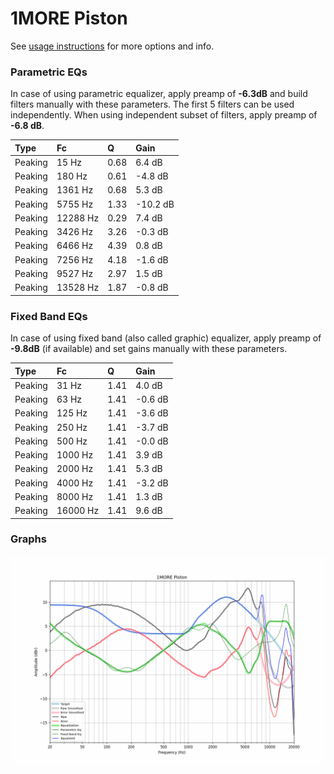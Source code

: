 # 1MORE Piston
See [usage instructions](https://github.com/jaakkopasanen/AutoEq#usage) for more options and info.

### Parametric EQs
In case of using parametric equalizer, apply preamp of **-6.3dB** and build filters manually
with these parameters. The first 5 filters can be used independently.
When using independent subset of filters, apply preamp of **-6.8 dB**.

| Type    | Fc       |    Q | Gain     |
|:--------|:---------|:-----|:---------|
| Peaking | 15 Hz    | 0.68 | 6.4 dB   |
| Peaking | 180 Hz   | 0.61 | -4.8 dB  |
| Peaking | 1361 Hz  | 0.68 | 5.3 dB   |
| Peaking | 5755 Hz  | 1.33 | -10.2 dB |
| Peaking | 12288 Hz | 0.29 | 7.4 dB   |
| Peaking | 3426 Hz  | 3.26 | -0.3 dB  |
| Peaking | 6466 Hz  | 4.39 | 0.8 dB   |
| Peaking | 7256 Hz  | 4.18 | -1.6 dB  |
| Peaking | 9527 Hz  | 2.97 | 1.5 dB   |
| Peaking | 13528 Hz | 1.87 | -0.8 dB  |

### Fixed Band EQs
In case of using fixed band (also called graphic) equalizer, apply preamp of **-9.8dB**
(if available) and set gains manually with these parameters.

| Type    | Fc       |    Q | Gain    |
|:--------|:---------|:-----|:--------|
| Peaking | 31 Hz    | 1.41 | 4.0 dB  |
| Peaking | 63 Hz    | 1.41 | -0.6 dB |
| Peaking | 125 Hz   | 1.41 | -3.6 dB |
| Peaking | 250 Hz   | 1.41 | -3.7 dB |
| Peaking | 500 Hz   | 1.41 | -0.0 dB |
| Peaking | 1000 Hz  | 1.41 | 3.9 dB  |
| Peaking | 2000 Hz  | 1.41 | 5.3 dB  |
| Peaking | 4000 Hz  | 1.41 | -3.2 dB |
| Peaking | 8000 Hz  | 1.41 | 1.3 dB  |
| Peaking | 16000 Hz | 1.41 | 9.6 dB  |

### Graphs
![](./1MORE%20Piston.png)
